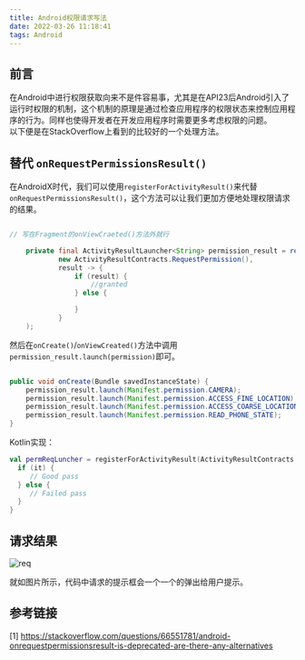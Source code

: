```yaml
---
title: Android权限请求写法
date: 2022-03-26 11:18:41
tags: Android
---
```


## 前言

在Android中进行权限获取向来不是件容易事，尤其是在API23后Android引入了运行时权限的机制，这个机制的原理是通过检查应用程序的权限状态来控制应用程序的行为。同样也使得开发者在开发应用程序时需要更多考虑权限的问题。  
以下便是在StackOverflow上看到的比较好的一个处理方法。

## 替代 `onRequestPermissionsResult()`

在AndroidX时代，我们可以使用`registerForActivityResult()`来代替`onRequestPermissionsResult()`，这个方法可以让我们更加方便地处理权限请求的结果。

```Java

// 写在Fragment的onViewCraeted()方法外就行

    private final ActivityResultLauncher<String> permission_result = registerForActivityResult(
            new ActivityResultContracts.RequestPermission(),
            result -> {
                if (result) {
                    //granted
                } else {

                }
            }
    );
```

然后在`onCreate()`/`onViewCreated()`方法中调用`permission_result.launch(permission)`即可。

```Java

public void onCreate(Bundle savedInstanceState) {
    permission_result.launch(Manifest.permission.CAMERA);
    permission_result.launch(Manifest.permission.ACCESS_FINE_LOCATION);
    permission_result.launch(Manifest.permission.ACCESS_COARSE_LOCATION);
    permission_result.launch(Manifest.permission.READ_PHONE_STATE);
}
```

Kotlin实现：

```Kotlin
val permReqLuncher = registerForActivityResult(ActivityResultContracts.RequestPermission()){
  if (it) {
     // Good pass
  } else {
     // Failed pass
  }
}
```

## 请求结果

![req](req.jpg)

就如图片所示，代码中请求的提示框会一个一个的弹出给用户提示。

## 参考链接

[1] https://stackoverflow.com/questions/66551781/android-onrequestpermissionsresult-is-deprecated-are-there-any-alternatives
